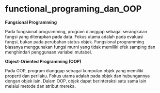 # functional_programing_dan_OOP

**Fungsional Programming**

Pada fungsional programming, program dianggap sebagai serangkaian fungsi yang diterapkan pada data. Fokus utama adalah pada evaluasi fungsi, bukan pada perubahan status objek. Fungsional programming biasanya menggunakan fungsi murni yang tidak memiliki efek samping dan menghindari penggunaan variabel mutabel.

**Object-Oriented Programming (OOP)**

Pada OOP, program dianggap sebagai kumpulan objek yang memiliki properti dan perilaku. Fokus utama adalah pada objek dan hubungannya dengan objek lain. Dalam OOP, objek dapat berinteraksi satu sama lain melalui metode dan atribut mereka.
